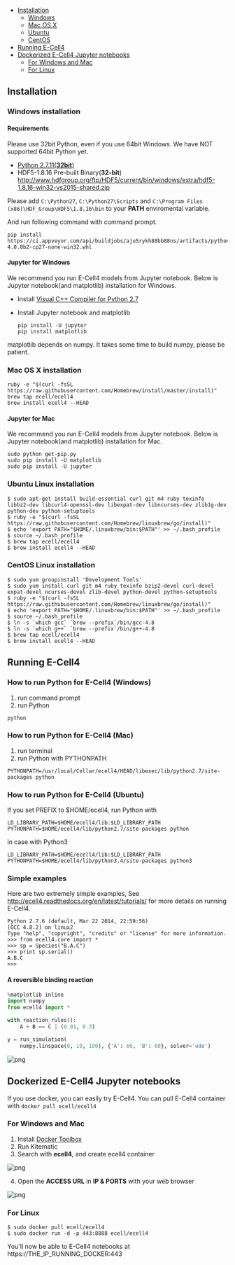 - [Installation](#installation)
    - [Windows](#windows-installation)
    - [Mac OS X](#mac-os-x-installation)
    - [Ubuntu](#ubuntu-linux-installation)
    - [CentOS](#centos-linux-installation)
- [Running E-Cell4](#running-e-cell4)
- [Dockerized E-Cell4 Jupyter notebooks](#dockerized-e-cell4-jupyter-notebooks)
    - [For Windows and Mac](#for-windows-and-mac)
    - [For Linux](#for-linux)

Installation
------------

### Windows installation

#### Requirements

Please use 32bit Python, even if you use 64bit Windows.
We have NOT supported 64bit Python yet.

- [Python 2.7.11(**32bit**)](https://www.python.org/ftp/python/2.7.11/python-2.7.11.msi)
- HDF5-1.8.16 Pre-built Binary(**32-bit**) http://www.hdfgroup.org/ftp/HDF5/current/bin/windows/extra/hdf5-1.8.16-win32-vs2015-shared.zip

Please add `C:\Python27`, `C:\Python27\Scripts` and `C:\Program Files (x86)\HDF_Group\HDF5\1.8.16\bin` to your **PATH** enviromental variable.

And run following command with command prompt.
```
pip install https://ci.appveyor.com/api/buildjobs/aju5rykh88bb88ns/artifacts/python/dist/ecell4-4.0.0b2-cp27-none-win32.whl
```

#### Jupyter for Windows
We recommend you run E-Cell4 models from Jupyter notebook.
Below is Jupyter notebook(and matplotlib) installation for Windows.

- Install [Visual C++ Compiler for Python 2.7](http://aka.ms/vcpython27)
- Install Jupyter notebook and matplotlib

  ```
  pip install -U jupyter
  pip install matplotlib
  ```

matplotlib depends on numpy. It takes some time to build numpy, please be patient.

### Mac OS X installation

```shell
ruby -e "$(curl -fsSL https://raw.githubusercontent.com/Homebrew/install/master/install)"
brew tap ecell/ecell4
brew install ecell4 --HEAD
```

#### Jupyter for Mac
We recommend you run E-Cell4 models from Jupyter notebook.
Below is Jupyter notebook(and matplotlib) installation for Mac.

```shell
sudo python get-pip.py
sudo pip install -U matplotlib
sudo pip install -U jupyter
```

### Ubuntu Linux installation

```shell
$ sudo apt-get install build-essential curl git m4 ruby texinfo libbz2-dev libcurl4-openssl-dev libexpat-dev libncurses-dev zlib1g-dev python-dev python-setuptools
$ ruby -e "$(curl -fsSL https://raw.githubusercontent.com/Homebrew/linuxbrew/go/install)"
$ echo 'export PATH="$HOME/.linuxbrew/bin:$PATH"' >> ~/.bash_profile
$ source ~/.bash_profile
$ brew tap ecell/ecell4
$ brew install ecell4 --HEAD
```

### CentOS Linux installation

```shell
$ sudo yum groupinstall 'Development Tools'
$ sudo yum install curl git m4 ruby texinfo bzip2-devel curl-devel expat-devel ncurses-devel zlib-devel python-devel python-setuptools
$ ruby -e "$(curl -fsSL https://raw.githubusercontent.com/Homebrew/linuxbrew/go/install)"
$ echo 'export PATH="$HOME/.linuxbrew/bin:$PATH"' >> ~/.bash_profile
$ source ~/.bash_profile
$ ln -s `which gcc` `brew --prefix`/bin/gcc-4.8
$ ln -s `which g++` `brew --prefix`/bin/g++-4.8
$ brew tap ecell/ecell4
$ brew install ecell4 --HEAD
```

Running E-Cell4
---------------

### How to run Python for E-Cell4 (Windows)
1. run command prompt
2. run Python
  ```
  python
  ```

### How to run Python for E-Cell4 (Mac)
1. run terminal
2. run Python with PYTHONPATH
  ```
  PYTHONPATH=/usr/local/Cellar/ecell4/HEAD/libexec/lib/python2.7/site-packages python
  ```

### How to run Python for E-Cell4 (Ubuntu)

If you set PREFIX to $HOME/ecell4, run Python with
```
LD_LIBRARY_PATH=$HOME/ecell4/lib:$LD_LIBRARY_PATH PYTHONPATH=$HOME/ecell4/lib/python2.7/site-packages python
```
in case with Python3
```
LD_LIBRARY_PATH=$HOME/ecell4/lib:$LD_LIBRARY_PATH PYTHONPATH=$HOME/ecell4/lib/python3.4/site-packages python3
```

### Simple examples

Here are two extremely simple examples, See http://ecell4.readthedocs.org/en/latest/tutorials/ for more details on running E-Cell4.

```
Python 2.7.6 (default, Mar 22 2014, 22:59:56)
[GCC 4.8.2] on linux2
Type "help", "copyright", "credits" or "license" for more information.
>>> from ecell4.core import *
>>> sp = Species("B.A.C")
>>> print sp.serial()
A.B.C
>>>
```

#### A reversible binding reaction

```python
%matplotlib inline
import numpy
from ecell4 import *

with reaction_rules():
    A + B == C | (0.01, 0.3)

y = run_simulation(
    numpy.linspace(0, 10, 100), {'A': 60, 'B': 60}, solver='ode')
```

![png](https://raw.githubusercontent.com/ecell/ecell4/master/docs/output_7_0.png)


Dockerized E-Cell4 Jupyter notebooks
------------------------------------

If you use docker, you can easily try E-Cell4.
You can pull E-Cell4 container with `docker pull ecell/ecell4`

### For Windows and Mac

1. Install [Docker Toolbox](https://www.docker.com/toolbox)
2. Run Kitematic
3. Search with **ecell4**, and create ecell4 container

  ![png](https://raw.githubusercontent.com/ecell/ecell4/master/docs/kitematic1.png)

4. Open the **ACCESS URL** in **IP & PORTS** with your web browser

  ![png](https://raw.githubusercontent.com/ecell/ecell4/master/docs/kitematic2.png)

### For Linux

```shell
$ sudo docker pull ecell/ecell4
$ sudo docker run -d -p 443:8888 ecell/ecell4
```

You'll now be able to E-Cell4 notebooks at https://THE_IP_RUNNING_DOCKER:443
